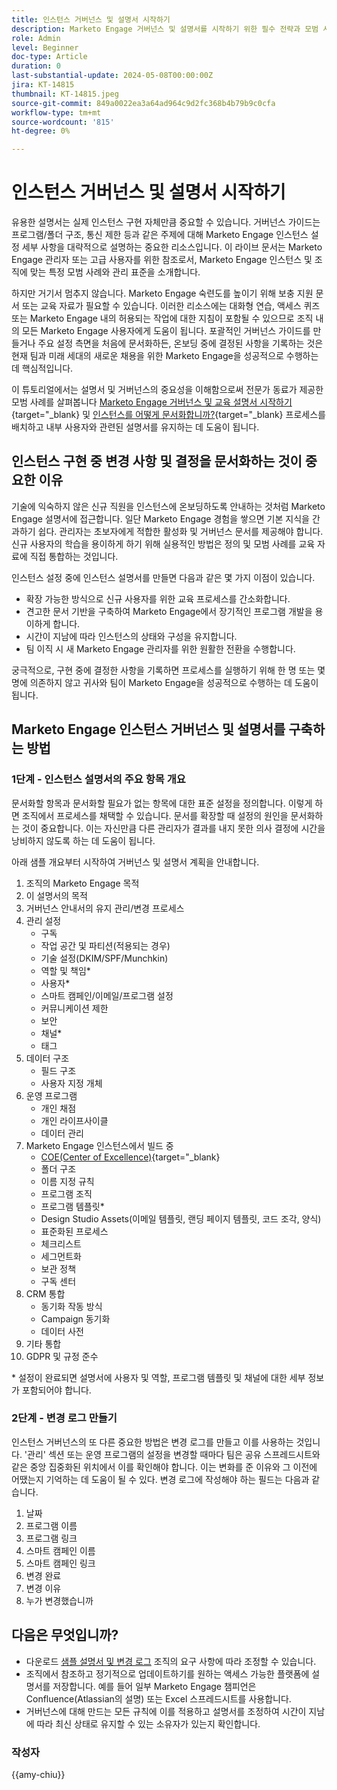 ```yaml
---
title: 인스턴스 거버넌스 및 설명서 시작하기
description: Marketo Engage 거버넌스 및 설명서를 시작하기 위한 필수 전략과 모범 사례에 대해 알아봅니다. 확장 가능한 설명서를 만들고, 사용자 교육을 간소화하고, Marketo Engage 인스턴스의 구조를 빌드하는 방법을 알아봅니다.
role: Admin
level: Beginner
doc-type: Article
duration: 0
last-substantial-update: 2024-05-08T00:00:00Z
jira: KT-14815
thumbnail: KT-14815.jpeg
source-git-commit: 849a0022ea3a64ad964c9d2fc368b4b79b9c0cfa
workflow-type: tm+mt
source-wordcount: '815'
ht-degree: 0%

---
```



# 인스턴스 거버넌스 및 설명서 시작하기

유용한 설명서는 실제 인스턴스 구현 자체만큼 중요할 수 있습니다. 거버넌스 가이드는 프로그램/폴더 구조, 통신 제한 등과 같은 주제에 대해 Marketo Engage 인스턴스 설정 세부 사항을 대략적으로 설명하는 중요한 리소스입니다. 이 라이브 문서는 Marketo Engage 관리자 또는 고급 사용자를 위한 참조로서, Marketo Engage 인스턴스 및 조직에 맞는 특정 모범 사례와 관리 표준을 소개합니다.

하지만 거기서 멈추지 않습니다. Marketo Engage 숙련도를 높이기 위해 보충 지원 문서 또는 교육 자료가 필요할 수 있습니다. 이러한 리소스에는 대화형 연습, 액세스 퀴즈 또는 Marketo Engage 내의 허용되는 작업에 대한 지침이 포함될 수 있으므로 조직 내의 모든 Marketo Engage 사용자에게 도움이 됩니다. 포괄적인 거버넌스 가이드를 만들거나 주요 설정 측면을 처음에 문서화하든, 온보딩 중에 결정된 사항을 기록하는 것은 현재 팀과 미래 세대의 새로운 채용을 위한 Marketo Engage을 성공적으로 수행하는 데 핵심적입니다.

이 튜토리얼에서는 설명서 및 거버넌스의 중요성을 이해함으로써 전문가 동료가 제공한 모범 사례를 살펴봅니다 [Marketo Engage 거버넌스 및 교육 설명서 시작하기](https://nation.marketo.com/t5/product-blogs/getting-started-on-your-marketo-governance-and-training/ba-p/242421){target="_blank} 및 [인스턴스를 어떻게 문서화합니까?](https://nation.marketo.com/t5/product-discussions/how-do-you-document-your-instance/td-p/72877){target="_blank} 프로세스를 배치하고 내부 사용자와 관련된 설명서를 유지하는 데 도움이 됩니다.

## 인스턴스 구현 중 변경 사항 및 결정을 문서화하는 것이 중요한 이유

기술에 익숙하지 않은 신규 직원을 인스턴스에 온보딩하도록 안내하는 것처럼 Marketo Engage 설명서에 접근합니다. 일단 Marketo Engage 경험을 쌓으면 기본 지식을 간과하기 쉽다. 관리자는 초보자에게 적합한 활성화 및 거버넌스 문서를 제공해야 합니다. 신규 사용자의 학습을 용이하게 하기 위해 실용적인 방법은 정의 및 모범 사례를 교육 자료에 직접 통합하는 것입니다.

인스턴스 설정 중에 인스턴스 설명서를 만들면 다음과 같은 몇 가지 이점이 있습니다.

* 확장 가능한 방식으로 신규 사용자를 위한 교육 프로세스를 간소화합니다.
* 견고한 문서 기반을 구축하여 Marketo Engage에서 장기적인 프로그램 개발을 용이하게 합니다.
* 시간이 지남에 따라 인스턴스의 상태와 구성을 유지합니다.
* 팀 이직 시 새 Marketo Engage 관리자를 위한 원활한 전환을 수행합니다.

궁극적으로, 구현 중에 결정한 사항을 기록하면 프로세스를 실행하기 위해 한 명 또는 몇 명에 의존하지 않고 귀사와 팀이 Marketo Engage을 성공적으로 수행하는 데 도움이 됩니다.

## Marketo Engage 인스턴스 거버넌스 및 설명서를 구축하는 방법

### 1단계 - 인스턴스 설명서의 주요 항목 개요

문서화할 항목과 문서화할 필요가 없는 항목에 대한 표준 설정을 정의합니다. 이렇게 하면 조직에서 프로세스를 채택할 수 있습니다. 문서를 확장할 때 설정의 원인을 문서화하는 것이 중요합니다. 이는 자신만큼 다른 관리자가 결과를 내지 못한 의사 결정에 시간을 낭비하지 않도록 하는 데 도움이 됩니다.

아래 샘플 개요부터 시작하여 거버넌스 및 설명서 계획을 안내합니다.

1. 조직의 Marketo Engage 목적
1. 이 설명서의 목적
1. 거버넌스 안내서의 유지 관리/변경 프로세스
1. 관리 설정
   * 구독
   * 작업 공간 및 파티션(적용되는 경우)
   * 기술 설정(DKIM/SPF/Munchkin)
   * 역할 및 책임*
   * 사용자*
   * 스마트 캠페인/이메일/프로그램 설정
   * 커뮤니케이션 제한
   * 보안
   * 채널*
   * 태그
1. 데이터 구조
   * 필드 구조
   * 사용자 지정 개체
1. 운영 프로그램
   * 개인 채점
   * 개인 라이프사이클
   * 데이터 관리
1. Marketo Engage 인스턴스에서 빌드 중
   * [COE(Center of Excellence)](https://business.adobe.com/blog/perspectives/center-of-excellence-top-10-questions-to-ask-yourself){target="_blank}
   * 폴더 구조
   * 이름 지정 규칙
   * 프로그램 조직
   * 프로그램 템플릿*
   * Design Studio Assets(이메일 템플릿, 랜딩 페이지 템플릿, 코드 조각, 양식)
   * 표준화된 프로세스
   * 체크리스트
   * 세그먼트화
   * 보관 정책
   * 구독 센터
1. CRM 통합
   * 동기화 작동 방식
   * Campaign 동기화
   * 데이터 사전
1. 기타 통합
1. GDPR 및 규정 준수

\* 설정이 완료되면 설명서에 사용자 및 역할, 프로그램 템플릿 및 채널에 대한 세부 정보가 포함되어야 합니다.

### 2단계 - 변경 로그 만들기

인스턴스 거버넌스의 또 다른 중요한 방법은 변경 로그를 만들고 이를 사용하는 것입니다. &#39;관리&#39; 섹션 또는 운영 프로그램의 설정을 변경할 때마다 팀은 공유 스프레드시트와 같은 중앙 집중화된 위치에서 이를 확인해야 합니다. 이는 변화를 준 이유와 그 이전에 어땠는지 기억하는 데 도움이 될 수 있다. 변경 로그에 작성해야 하는 필드는 다음과 같습니다.

1. 날짜
1. 프로그램 이름
1. 프로그램 링크
1. 스마트 캠페인 이름
1. 스마트 캠페인 링크
1. 변경 완료
1. 변경 이유
1. 누가 변경했습니까

## 다음은 무엇입니까?

* 다운로드 [샘플 설명서 및 변경 로그](/help/marketo-tutorial-implementing-new-instance/assets/template-adobe-marketo-engage-instance-documentation.xlsx) 조직의 요구 사항에 따라 조정할 수 있습니다.
* 조직에서 참조하고 정기적으로 업데이트하기를 원하는 액세스 가능한 플랫폼에 설명서를 저장합니다. 예를 들어 일부 Marketo Engage 챔피언은 Confluence(Atlassian의 설명) 또는 Excel 스프레드시트를 사용합니다.
* 거버넌스에 대해 만드는 모든 규칙에 이를 적용하고 설명서를 조정하여 시간이 지남에 따라 최신 상태로 유지할 수 있는 소유자가 있는지 확인합니다.

### 작성자

{{amy-chiu}}